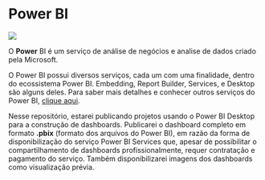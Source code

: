 # Power BI

<img src="[img_girl.jpg](https://goaztech.com/wp-content/uploads/2022/12/Power-BI-Logo.png)" style="text-align: center;">


O **Power** BI é um serviço de análise de negócios e analise de dados criado pela Microsoft. 

O Power BI possui diversos serviços, cada um com uma finalidade, dentro do ecossistema Power BI. Embedding, Report Builder, Services, e Desktop são alguns deles. Para saber mais detalhes e conhecer outros serviços do Power BI, [clique aqui](https://www.microsoft.com/pt-br/power-platform/products/power-bi). 

Nesse repositório, estarei publicando projetos usando o Power BI Desktop para a construção de dashboards. Publicarei o dashboard completo em formato **.pbix** (formato dos arquivos do Power BI), em razão da forma de disponibilização do serviço Power BI Services que, apesar de possibilitar o compartilhamento de dashboards profissionalmente, requer contratação e pagamento do serviço. Também disponibilizarei imagens dos dashboards como visualização prévia. 
